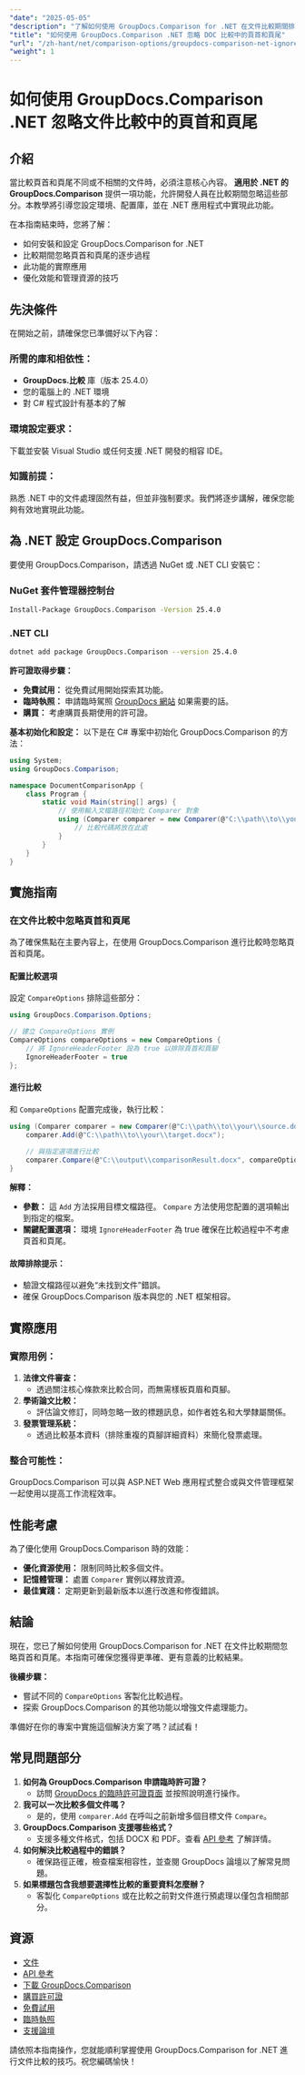 ```yaml
---
"date": "2025-05-05"
"description": "了解如何使用 GroupDocs.Comparison for .NET 在文件比較期間排除頁首和頁尾，以確保更有意義的內容分析。"
"title": "如何使用 GroupDocs.Comparison .NET 忽略 DOC 比較中的頁首和頁尾"
"url": "/zh-hant/net/comparison-options/groupdocs-comparison-net-ignore-headers-footers/"
"weight": 1
---
```


# 如何使用 GroupDocs.Comparison .NET 忽略文件比較中的頁首和頁尾

## 介紹
當比較頁首和頁尾不同或不相關的文件時，必須注意核心內容。 **適用於 .NET 的 GroupDocs.Comparison** 提供一項功能，允許開發人員在比較期間忽略這些部分。本教學將引導您設定環境、配置庫，並在 .NET 應用程式中實現此功能。

在本指南結束時，您將了解：
- 如何安裝和設定 GroupDocs.Comparison for .NET
- 比較期間忽略頁首和頁尾的逐步過程
- 此功能的實際應用
- 優化效能和管理資源的技巧

## 先決條件
在開始之前，請確保您已準備好以下內容：

### 所需的庫和相依性：
- **GroupDocs.比較** 庫（版本 25.4.0）
- 您的電腦上的 .NET 環境
- 對 C# 程式設計有基本的了解

### 環境設定要求：
下載並安裝 Visual Studio 或任何支援 .NET 開發的相容 IDE。

### 知識前提：
熟悉 .NET 中的文件處理固然有益，但並非強制要求。我們將逐步講解，確保您能夠有效地實現此功能。

## 為 .NET 設定 GroupDocs.Comparison
要使用 GroupDocs.Comparison，請透過 NuGet 或 .NET CLI 安裝它：

### NuGet 套件管理器控制台
```bash
Install-Package GroupDocs.Comparison -Version 25.4.0
```

### .NET CLI
```bash
dotnet add package GroupDocs.Comparison --version 25.4.0
```

**許可證取得步驟：**
- **免費試用：** 從免費試用開始探索其功能。
- **臨時執照：** 申請臨時駕照 [GroupDocs 網站](https://purchase.groupdocs.com/temporary-license/) 如果需要的話。
- **購買：** 考慮購買長期使用的許可證。

**基本初始化和設定：**
以下是在 C# 專案中初始化 GroupDocs.Comparison 的方法：
```csharp
using System;
using GroupDocs.Comparison;

namespace DocumentComparisonApp {
    class Program {
        static void Main(string[] args) {
            // 使用輸入文檔路徑初始化 Comparer 對象
            using (Comparer comparer = new Comparer(@"C:\\path\\to\\your\\document.docx")) {
                // 比較代碼將放在此處
            }
        }
    }
}
```

## 實施指南

### 在文件比較中忽略頁首和頁尾
為了確保焦點在主要內容上，在使用 GroupDocs.Comparison 進行比較時忽略頁首和頁尾。

#### 配置比較選項
設定 `CompareOptions` 排除這些部分：
```csharp
using GroupDocs.Comparison.Options;

// 建立 CompareOptions 實例
CompareOptions compareOptions = new CompareOptions {
    // 將 IgnoreHeaderFooter 設為 true 以排除頁首和頁腳
    IgnoreHeaderFooter = true
};
```

#### 進行比較
和 `CompareOptions` 配置完成後，執行比較：
```csharp
using (Comparer comparer = new Comparer(@"C:\\path\\to\\your\\source.docx")) {
    comparer.Add(@"C:\\path\\to\\your\\target.docx");
    
    // 與指定選項進行比較
    comparer.Compare(@"C:\\output\\comparisonResult.docx", compareOptions);
}
```
**解釋：**
- **參數：** 這 `Add` 方法採用目標文檔路徑。 `Compare` 方法使用您配置的選項輸出到指定的檔案。
- **關鍵配置選項：** 環境 `IgnoreHeaderFooter` 為 true 確保在比較過程中不考慮頁首和頁尾。

#### 故障排除提示：
- 驗證文檔路徑以避免“未找到文件”錯誤。
- 確保 GroupDocs.Comparison 版本與您的 .NET 框架相容。

## 實際應用
### 實際用例：
1. **法律文件審查：**
   - 透過關注核心條款來比較合同，而無需樣板頁眉和頁腳。
2. **學術論文比較：**
   - 評估論文修訂，同時忽略一致的標題訊息，如作者姓名和大學隸屬關係。
3. **發票管理系統：**
   - 透過比較基本資料（排除重複的頁腳詳細資料）來簡化發票處理。

### 整合可能性：
GroupDocs.Comparison 可以與 ASP.NET Web 應用程式整合或與文件管理框架一起使用以提高工作流程效率。

## 性能考慮
為了優化使用 GroupDocs.Comparison 時的效能：
- **優化資源使用：** 限制同時比較多個文件。
- **記憶體管理：** 處置 `Comparer` 實例以釋放資源。
- **最佳實踐：** 定期更新到最新版本以進行改進和修復錯誤。

## 結論
現在，您已了解如何使用 GroupDocs.Comparison for .NET 在文件比較期間忽略頁首和頁尾。本指南可確保您獲得更準確、更有意義的比較結果。

**後續步驟：**
- 嘗試不同的 `CompareOptions` 客製化比較過程。
- 探索 GroupDocs.Comparison 的其他功能以增強文件處理能力。

準備好在你的專案中實施這個解決方案了嗎？試試看！

## 常見問題部分
1. **如何為 GroupDocs.Comparison 申請臨時許可證？**
   - 訪問 [GroupDocs 的臨時許可證頁面](https://purchase.groupdocs.com/temporary-license/) 並按照說明進行操作。
2. **我可以一次比較多個文件嗎？**
   - 是的，使用 `comparer.Add` 在呼叫之前新增多個目標文件 `Compare`。
3. **GroupDocs.Comparison 支援哪些格式？**
   - 支援多種文件格式，包括 DOCX 和 PDF。查看 [API 參考](https://reference.groupdocs.com/comparison/net/) 了解詳情。
4. **如何解決比較過程中的錯誤？**
   - 確保路徑正確，檢查檔案相容性，並查閱 GroupDocs 論壇以了解常見問題。
5. **如果標題包含我想要選擇性比較的重要資料怎麼辦？**
   - 客製化 `CompareOptions` 或在比較之前對文件進行預處理以僅包含相關部分。

## 資源
- [文件](https://docs.groupdocs.com/comparison/net/)
- [API 參考](https://reference.groupdocs.com/comparison/net/)
- [下載 GroupDocs.Comparison](https://releases.groupdocs.com/comparison/net/)
- [購買許可證](https://purchase.groupdocs.com/buy)
- [免費試用](https://releases.groupdocs.com/comparison/net/)
- [臨時執照](https://purchase.groupdocs.com/temporary-license/)
- [支援論壇](https://forum.groupdocs.com/c/comparison/)

請依照本指南操作，您就能順利掌握使用 GroupDocs.Comparison for .NET 進行文件比較的技巧。祝您編碼愉快！
